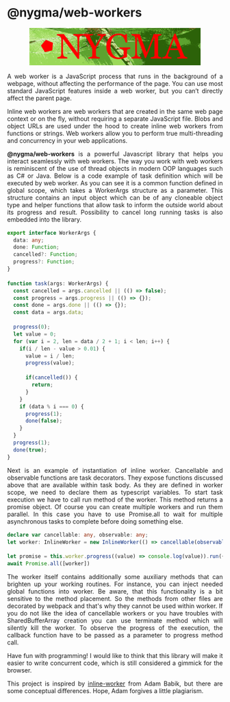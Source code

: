 # @nygma/web-workers

<p align="center">
  <img src="https://raw.githubusercontent.com/oleksii-shepel/angular-inline-worker/master/projects/nygma/web-workers/emblem.png" alt="nygma" width="400"/>
</p>

<p align="justify">
A web worker is a JavaScript process that runs in the background of a webpage, without affecting the performance of the page. You can use most standard JavaScript features inside a web worker, but you can’t directly affect the parent page.
</p>

<p align="justify">
Inline web workers are web workers that are created in the same web page context or on the fly, without requiring a separate JavaScript file. Blobs and object URLs are used under the hood to create inline web workers from functions or strings. Web workers allow you to perform true multi-threading and concurrency in your web applications.
</p>

<p align="justify">
<b>@nygma/web-workers</b> is a powerful Javascript library that helps you interact seamlessly with web workers. The way you work with web workers is reminiscent of the use of thread objects in modern OOP languages such as C# or Java. Below is a code example of task definition which will be executed by web worker. As you can see it is a common function defined in global scope, which takes a WorkerArgs structure as a parameter. This structure contains an input object which can be of any cloneable object type and helper functions that allow task to inform the outside world about its progress and result. Possibility to cancel long running tasks is also embedded into the library. 
</p>

```typescript
export interface WorkerArgs {
  data: any;
  done: Function;
  cancelled?: Function;
  progress?: Function;
}

function task(args: WorkerArgs) {
  const cancelled = args.cancelled || (() => false);
  const progress = args.progress || (() => {});
  const done = args.done || (() => {});
  const data = args.data;

  progress(0);
  let value = 0;
  for (var i = 2, len = data / 2 + 1; i < len; i++) {
    if(i / len - value > 0.01) {
      value = i / len;
      progress(value);

      if(cancelled()) {
        return;
      }
    }
    if (data % i === 0) {
      progress(1);
      done(false);
    }
  }
  progress(1);
  done(true);
}
```
<p align="justify">
Next is an example of instantiation of inline worker. Сancellable and observable functions are task decorators. They expose functions discussed above that are available within task body. As they are defined in worker scope, we need to declare them as typescript variables. To start task execution we have to call run method of the worker. This method returns a promise object. Of course you can create multiple workers and run them parallel. In this case you have to use Promise.all to wait for multiple asynchronous tasks to complete before doing something else.
</p>

```typescript
declare var cancellable: any, observable: any;
let worker: InlineWorker = new InlineWorker(() => cancellable(observable(task)));

let promise = this.worker.progress((value) => console.log(value)).run({data: 1234567890});
await Promise.all([worker])
```
<p align="justify">
The worker itself contains additionally some auxiliary methods that can brighten up your working routines. For instance, you can inject needed global functions into worker. Be aware, that this functionality is a bit sensitive to the method placement. So the methods from other files are decorated by webpack and that's why they cannot be used within worker. If you do not like the idea of cancellable workers or you have troubles with SharedBufferArray creation you can use terminate method which will silently kill the worker. To observe the progress of the execution, the callback function have to be passed as a parameter to progress method call. 
</p>

<p align="justify">
Have fun with programming! I would like to think that this library will make it easier to write concurrent code, which is still considered a gimmick for the browser.
</p>

<p align="justify">
This project is inspired by <a href="https://github.com/adambabik/inline-worker">inline-worker</a> from Adam Babik, but there are some conceptual differences. Hope, Adam forgives a little plagiarism.
</p>

